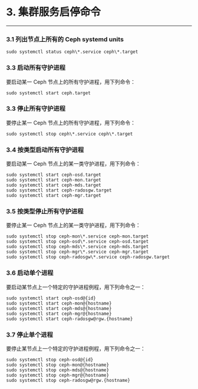 # 3. 集群服务启停命令
------------

### 3.1 列出节点上所有的 Ceph systemd units

	sudo systemctl status ceph\*.service ceph\*.target

### 3.3 启动所有守护进程

要启动某一 Ceph 节点上的所有守护进程，用下列命令：

	sudo systemctl start ceph.target

### 3.3 停止所有守护进程

要停止某一 Ceph 节点上的所有守护进程，用下列命令：

	sudo systemctl stop ceph\*.service ceph\*.target

### 3.4 按类型启动所有守护进程

要启动某一 Ceph 节点上的某一类守护进程，用下列命令：

	sudo systemctl start ceph-osd.target
	sudo systemctl start ceph-mon.target
	sudo systemctl start ceph-mds.target
	sudo systemctl start ceph-radosgw.target
	sudo systemctl start ceph-mgr.target

### 3.5 按类型停止所有守护进程

要停止某一 Ceph 节点上的某一类守护进程，用下列命令：

	sudo systemctl stop ceph-mon\*.service ceph-mon.target
	sudo systemctl stop ceph-osd\*.service ceph-osd.target
	sudo systemctl stop ceph-mds\*.service ceph-mds.target
	sudo systemctl stop ceph-mgr\*.service ceph-mgr.target
	sudo systemctl stop ceph-radosgw\*.service ceph-radosgw.target

### 3.6 启动单个进程

要启动某节点上一个特定的守护进程例程，用下列命令之一：

	sudo systemctl start ceph-osd@{id}
	sudo systemctl start ceph-mon@{hostname}
	sudo systemctl start ceph-mds@{hostname}
	sudo systemctl start ceph-mgr@{hostname}
	sudo systemctl start ceph-radosgw@rgw.{hostname}

### 3.7 停止单个进程

要停止某节点上一个特定的守护进程例程，用下列命令之一：

	sudo systemctl stop ceph-osd@{id}
	sudo systemctl stop ceph-mon@{hostname}
	sudo systemctl stop ceph-mds@{hostname}
	sudo systemctl stop ceph-mgr@{hostname}
	sudo systemctl stop ceph-radosgw@rgw.{hostname}